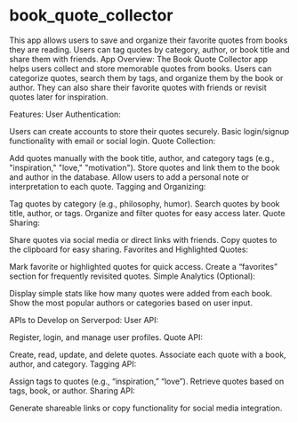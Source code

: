 # book_quote_collector
 This app allows users to save and organize their favorite quotes from books they are reading. Users can tag quotes by category, author, or book title and share them with friends.
App Overview:
The Book Quote Collector app helps users collect and store memorable quotes from books. Users can categorize quotes, search them by tags, and organize them by the book or author. They can also share their favorite quotes with friends or revisit quotes later for inspiration.

Features:
User Authentication:

Users can create accounts to store their quotes securely.
Basic login/signup functionality with email or social login.
Quote Collection:

Add quotes manually with the book title, author, and category tags (e.g., "inspiration," "love," "motivation").
Store quotes and link them to the book and author in the database.
Allow users to add a personal note or interpretation to each quote.
Tagging and Organizing:

Tag quotes by category (e.g., philosophy, humor).
Search quotes by book title, author, or tags.
Organize and filter quotes for easy access later.
Quote Sharing:

Share quotes via social media or direct links with friends.
Copy quotes to the clipboard for easy sharing.
Favorites and Highlighted Quotes:

Mark favorite or highlighted quotes for quick access.
Create a “favorites” section for frequently revisited quotes.
Simple Analytics (Optional):

Display simple stats like how many quotes were added from each book.
Show the most popular authors or categories based on user input.

APIs to Develop on Serverpod:
User API:

Register, login, and manage user profiles.
Quote API:

Create, read, update, and delete quotes.
Associate each quote with a book, author, and category.
Tagging API:

Assign tags to quotes (e.g., “inspiration,” “love”).
Retrieve quotes based on tags, book, or author.
Sharing API:

Generate shareable links or copy functionality for social media integration.
